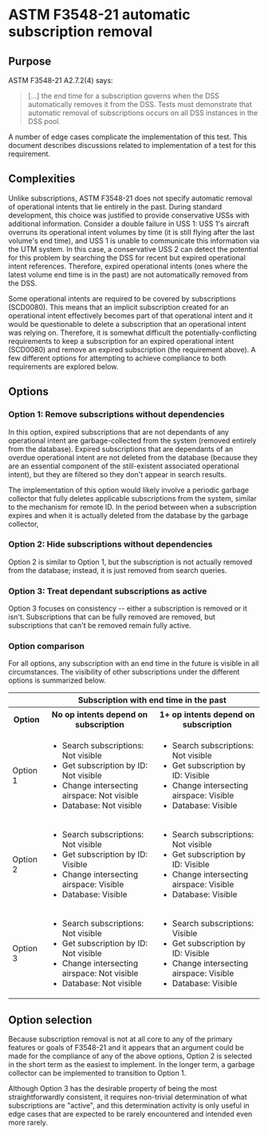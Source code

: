 # ASTM F3548-21 automatic subscription removal

## Purpose

ASTM F3548-21 A2.7.2(4) says:

> [...] the end time for a subscription governs when the DSS automatically removes it from the DSS. Tests must demonstrate that automatic removal of subscriptions occurs on all DSS instances in the DSS pool.
 
A number of edge cases complicate the implementation of this test.  This document describes discussions related to implementation of a test for this requirement.

## Complexities

Unlike subscriptions, ASTM F3548-21 does not specify automatic removal of operational intents that lie entirely in the past.  During standard development, this choice was justified to provide conservative USSs with additional information.  Consider a double failure in USS 1: USS 1's aircraft overruns its operational intent volumes by time (it is still flying after the last volume's end time), and USS 1 is unable to communicate this information via the UTM system.  In this case, a conservative USS 2 can detect the potential for this problem by searching the DSS for recent but expired operational intent references.  Therefore, expired operational intents (ones where the latest volume end time is in the past) are not automatically removed from the DSS.

Some operational intents are required to be covered by subscriptions (SCD0080).  This means that an implicit subscription created for an operational intent effectively becomes part of that operational intent and it would be questionable to delete a subscription that an operational intent was relying on.  Therefore, it is somewhat difficult the potentially-conflicting requirements to keep a subscription for an expired operational intent (SCD0080) and remove an expired subscription (the requirement above).  A few different options for attempting to achieve compliance to both requirements are explored below.

## Options

### Option 1: Remove subscriptions without dependencies

In this option, expired subscriptions that are not dependants of any operational intent are garbage-collected from the system (removed entirely from the database).  Expired subscriptions that are dependants of an overdue operational intent are not deleted from the database (because they are an essential component of the still-existent associated operational intent), but they are filtered so they don't appear in search results.

The implementation of this option would likely involve a periodic garbage collector that fully deletes applicable subscriptions from the system, similar to the mechanism for remote ID.  In the period between when a subscription expires and when it is actually deleted from the database by the garbage collector, 

### Option 2: Hide subscriptions without dependencies

Option 2 is similar to Option 1, but the subscription is not actually removed from the database; instead, it is just removed from search queries.

### Option 3: Treat dependant subscriptions as active

Option 3 focuses on consistency -- either a subscription is removed or it isn't.  Subscriptions that can be fully removed are removed, but subscriptions that can't be removed remain fully active.

### Option comparison

For all options, any subscription with an end time in the future is visible in all circumstances.  The visibility of other subscriptions under the different options is summarized below.

<table>
    <tr>
        <th></th>
        <th colspan="2">Subscription with end time in the past</th>
    </tr>
    <tr>
        <th>Option</th>
        <th>No op intents depend on subscription</th>
        <th>1+ op intents depend on subscription</th>        
    </tr>
    <tr>
        <td>Option 1</td>
        <td>
            <ul>
                <li>Search subscriptions: Not visible</li>
                <li>Get subscription by ID: Not visible</li>
                <li>Change intersecting airspace: Not visible</li>
                <li>Database: Not visible</li>
            </ul>
        </td>
        <td>
            <ul>
                <li>Search subscriptions: Not visible</li>
                <li>Get subscription by ID: Visible</li>
                <li>Change intersecting airspace: Visible</li>
                <li>Database: Visible</li>
            </ul>
        </td>
    </tr>
    <tr>
        <td>Option 2</td>
        <td>
            <ul>
                <li>Search subscriptions: Not visible</li>
                <li>Get subscription by ID: Visible</li>
                <li>Change intersecting airspace: Visible</li>
                <li>Database: Visible</li>
            </ul>
        </td>
        <td>
            <ul>
                <li>Search subscriptions: Not visible</li>
                <li>Get subscription by ID: Visible</li>
                <li>Change intersecting airspace: Visible</li>
                <li>Database: Visible</li>
            </ul>
        </td>
    </tr>
    <tr>
        <td>Option 3</td>
        <td>
            <ul>
                <li>Search subscriptions: Not visible</li>
                <li>Get subscription by ID: Not visible</li>
                <li>Change intersecting airspace: Not visible</li>
                <li>Database: Not visible</li>
            </ul>
        </td>
        <td>
            <ul>
                <li>Search subscriptions: Visible</li>
                <li>Get subscription by ID: Visible</li>
                <li>Change intersecting airspace: Visible</li>
                <li>Database: Visible</li>
            </ul>
        </td>
    </tr>
</table>

## Option selection

Because subscription removal is not at all core to any of the primary features or goals of F3548-21 and it appears that an argument could be made for the compliance of any of the above options, Option 2 is selected in the short term as the easiest to implement.  In the longer term, a garbage collector can be implemented to transition to Option 1.

Although Option 3 has the desirable property of being the most straightforwardly consistent, it requires non-trivial determination of what subscriptions are "active", and this determination activity is only useful in edge cases that are expected to be rarely encountered and intended even more rarely.
